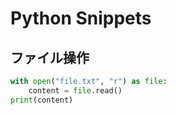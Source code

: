 # Python Snippets

## ファイル操作
```python
with open("file.txt", "r") as file:
    content = file.read()
print(content)
```
